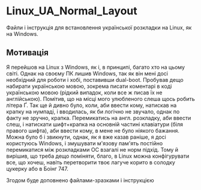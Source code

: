 # Linux_UA_Normal_Layout
Файли і інструкція для встановлення української розкладки на Linux, як на Windows.
## Мотивація
Я перейшов на Linux з Windows, як і, в принципі, багато хто на цьому світі. Однак на своєму ПК лишив Windows, так як він мені досі необхідний для роботи і хобі, поставивши dual-boot. Пробував дещо набирати українською мовою, зокрема писати коментарі в коді українською мовою (рідкий випадок, коли все ж писав їх не англійською). Помітив, що на місці мого улюбленого слеша щось робить літера Ґ. Так ще й дивно було, коли, аби ввести кому, натискав на крапку на нумпаді, і вводилась, як би логічно не звучало, однак по факту не зручно, крапка. Перемикатись на англ. розкладку, аби ввести слеш, і натискати шифт+крапка на основній частині клавіатури (біля правого шифта), аби ввести кому, в мене не було ніякого бажання. Можна було б і звикнути, однак, як я вже казав раніше, я досі користуюсь Windows, і змушувати м'язову пам'ять постійно перемикатися між розкладками ОС взагалі не норм підхід. Тому й вирішив, що треба дещо поміняти, благо, в Linux можна конфігурувати все, що хочеш, навіть перетворити твоє лагуче корито в солодку цукерку або в Боінг 747.

Згодом буде доповнено файлами-зразками і інструкцією
